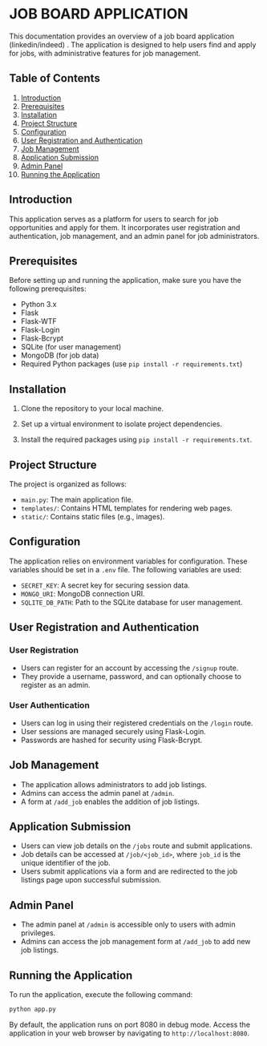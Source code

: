 # JOB BOARD APPLICATION

This documentation provides an overview of a job board application (linkedin/indeed) . The application is designed to help users find and apply for jobs, with administrative features for job management.

## Table of Contents

1. [Introduction](#introduction)
2. [Prerequisites](#prerequisites)
3. [Installation](#installation)
4. [Project Structure](#project-structure)
5. [Configuration](#configuration)
6. [User Registration and Authentication](#user-registration-and-authentication)
7. [Job Management](#job-management)
8. [Application Submission](#application-submission)
9. [Admin Panel](#admin-panel)
10. [Running the Application](#running-the-application)

## Introduction

This application serves as a platform for users to search for job opportunities and apply for them. It incorporates user registration and authentication, job management, and an admin panel for job administrators.

## Prerequisites

Before setting up and running the application, make sure you have the following prerequisites:

- Python 3.x
- Flask
- Flask-WTF
- Flask-Login
- Flask-Bcrypt
- SQLite (for user management)
- MongoDB (for job data)
- Required Python packages (use `pip install -r requirements.txt`)

## Installation

1. Clone the repository to your local machine.

2. Set up a virtual environment to isolate project dependencies.

3. Install the required packages using `pip install -r requirements.txt`.

## Project Structure

The project is organized as follows:

- `main.py`: The main application file.
- `templates/`: Contains HTML templates for rendering web pages.
- `static/`: Contains static files (e.g., images).

## Configuration

The application relies on environment variables for configuration. These variables should be set in a `.env` file. The following variables are used:

- `SECRET_KEY`: A secret key for securing session data.
- `MONGO_URI`: MongoDB connection URI.
- `SQLITE_DB_PATH`: Path to the SQLite database for user management.

## User Registration and Authentication

### User Registration

- Users can register for an account by accessing the `/signup` route.
- They provide a username, password, and can optionally choose to register as an admin.

### User Authentication

- Users can log in using their registered credentials on the `/login` route.
- User sessions are managed securely using Flask-Login.
- Passwords are hashed for security using Flask-Bcrypt.

## Job Management

- The application allows administrators to add job listings.
- Admins can access the admin panel at `/admin`.
- A form at `/add_job` enables the addition of job listings.

## Application Submission

- Users can view job details on the `/jobs` route and submit applications.
- Job details can be accessed at `/job/<job_id>`, where `job_id` is the unique identifier of the job.
- Users submit applications via a form and are redirected to the job listings page upon successful submission.

## Admin Panel

- The admin panel at `/admin` is accessible only to users with admin privileges.
- Admins can access the job management form at `/add_job` to add new job listings.

## Running the Application

To run the application, execute the following command:

```bash
python app.py
```

By default, the application runs on port 8080 in debug mode. Access the application in your web browser by navigating to `http://localhost:8080`.

